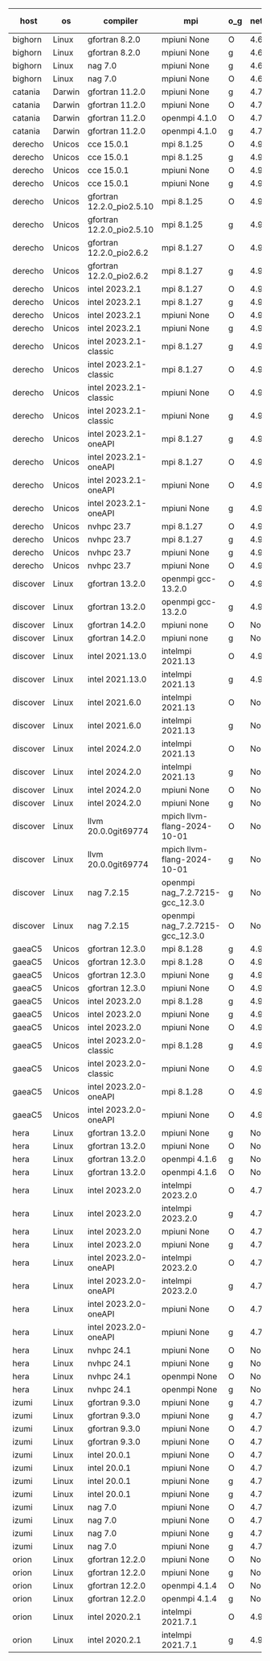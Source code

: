 

| host     | os       | compiler                              | mpi                      | o_g        | netcdf        | build       | u_pass          | u_fail          | s_pass            | s_fail            | e_pass             | e_fail             | nuopc_pass       | nuopc_fail       | artifacts link          |
|----------|----------|---------------------------------------|--------------------------|------------|---------------|-------------|-----------------|-----------------|-------------------|-------------------|--------------------|--------------------|------------------|------------------|-------------------------|
| bighorn | Linux | gfortran 8.2.0 | mpiuni None  | O | 4.6.1  | PASS | 12537 | 0 | 9 | 0 | 44 | 0 | None | None | <a href="https://github.com/esmf-org/esmf-test-artifacts/tree/59ba0de3a7aa4eca440ec55d44a0923389d44cdb/develop/gfortran/8.2.0/O/mpiuni/None" target="_blank">59ba0de</a> | 
| bighorn | Linux | gfortran 8.2.0 | mpiuni None  | g | 4.6.1  | PASS | 12537 | 0 | 9 | 0 | 44 | 0 | None | None | <a href="https://github.com/esmf-org/esmf-test-artifacts/tree/57cfec19a2fd05d2c7f4738068274ab97e17d1f6/develop/gfortran/8.2.0/g/mpiuni/None" target="_blank">57cfec1</a> | 
| bighorn | Linux | nag 7.0 | mpiuni None  | g | 4.6.1  | PASS | 12537 | 0 | 9 | 0 | 44 | 0 | None | None | <a href="https://github.com/esmf-org/esmf-test-artifacts/tree/af1ed00089850dd3434be6b567cdee62d98b5c14/develop/nag/7.0/g/mpiuni/None" target="_blank">af1ed00</a> | 
| bighorn | Linux | nag 7.0 | mpiuni None  | O | 4.6.1  | PASS | 12537 | 0 | 9 | 0 | 44 | 0 | None | None | <a href="https://github.com/esmf-org/esmf-test-artifacts/tree/57cd7bee8daedb5704810b20dabed2c86c306d73/develop/nag/7.0/O/mpiuni/None" target="_blank">57cd7be</a> | 
| catania | Darwin | gfortran 11.2.0 | mpiuni None  | g | 4.7.4  | PASS | 12537 | 0 | 9 | 0 | 44 | 0 | None | None | <a href="https://github.com/esmf-org/esmf-test-artifacts/tree/1ce054aa4ea7a4c6a55496f14d3578737b9a3982/develop/gfortran/11.2.0/g/mpiuni/None" target="_blank">1ce054a</a> | 
| catania | Darwin | gfortran 11.2.0 | mpiuni None  | O | 4.7.4  | PASS | 12537 | 0 | 9 | 0 | 44 | 0 | None | None | <a href="https://github.com/esmf-org/esmf-test-artifacts/tree/01314d54f01bb3e44694004af099c230a2621565/develop/gfortran/11.2.0/O/mpiuni/None" target="_blank">01314d5</a> | 
| catania | Darwin | gfortran 11.2.0 | openmpi 4.1.0  | O | 4.7.4  | PASS | 14204 | 3 | 51 | 0 | 81 | 0 | 56 | 0 | <a href="https://github.com/esmf-org/esmf-test-artifacts/tree/245108fb0c85b56abf8740bc60a1037d80143a74/develop/gfortran/11.2.0/O/openmpi/4.1.0" target="_blank">245108f</a> | 
| catania | Darwin | gfortran 11.2.0 | openmpi 4.1.0  | g | 4.7.4  | PASS | 14204 | 3 | 51 | 0 | 81 | 0 | 56 | 0 | <a href="https://github.com/esmf-org/esmf-test-artifacts/tree/d9abf6b689d9975df480798cf70bd800d03714b7/develop/gfortran/11.2.0/g/openmpi/4.1.0" target="_blank">d9abf6b</a> | 
| derecho | Unicos | cce 15.0.1 | mpi 8.1.25  | O | 4.9.2  | PASS | 14129 | 78 | 51 | 0 | 81 | 0 | 56 | 0 | <a href="https://github.com/esmf-org/esmf-test-artifacts/tree/2c54d2091356cf45c00aa299d461cdb57199c29b/develop/cce/15.0.1/O/mpi/8.1.25" target="_blank">2c54d20</a> | 
| derecho | Unicos | cce 15.0.1 | mpi 8.1.25  | g | 4.9.2  | PASS | 14131 | 76 | 51 | 0 | 81 | 0 | 56 | 0 | <a href="https://github.com/esmf-org/esmf-test-artifacts/tree/aab7fe6d9ad62673b6268940c254c685e4dd9488/develop/cce/15.0.1/g/mpi/8.1.25" target="_blank">aab7fe6</a> | 
| derecho | Unicos | cce 15.0.1 | mpiuni None  | O | 4.9.2  | PASS | 12302 | 235 | 9 | 0 | 44 | 0 | None | None | <a href="https://github.com/esmf-org/esmf-test-artifacts/tree/0f2544db23e9c0d0017a7f8a1e711db0823348ff/develop/cce/15.0.1/O/mpiuni/None" target="_blank">0f2544d</a> | 
| derecho | Unicos | cce 15.0.1 | mpiuni None  | g | 4.9.2  | PASS | 12461 | 76 | 9 | 0 | 44 | 0 | None | None | <a href="https://github.com/esmf-org/esmf-test-artifacts/tree/39744bae288daa4559f741066280c3e75f7787c3/develop/cce/15.0.1/g/mpiuni/None" target="_blank">39744ba</a> | 
| derecho | Unicos | gfortran 12.2.0_pio2.5.10 | mpi 8.1.25  | O | 4.9.2  | PASS | 14207 | 0 | 51 | 0 | 81 | 0 | 56 | 0 | <a href="https://github.com/esmf-org/esmf-test-artifacts/tree/43f65aca0c78ce2f2dbc518e9ec3701882f20122/develop/gfortran/12.2.0_pio2.5.10/O/mpi/8.1.25" target="_blank">43f65ac</a> | 
| derecho | Unicos | gfortran 12.2.0_pio2.5.10 | mpi 8.1.25  | g | 4.9.2  | PASS | 14207 | 0 | 51 | 0 | 81 | 0 | 56 | 0 | <a href="https://github.com/esmf-org/esmf-test-artifacts/tree/0e7eb59484086031a15be692b4cbd09fc4d5c982/develop/gfortran/12.2.0_pio2.5.10/g/mpi/8.1.25" target="_blank">0e7eb59</a> | 
| derecho | Unicos | gfortran 12.2.0_pio2.6.2 | mpi 8.1.27  | O | 4.9.2  | PASS | 14207 | 0 | 51 | 0 | 81 | 0 | 56 | 0 | <a href="https://github.com/esmf-org/esmf-test-artifacts/tree/18b0e792c7da56d1574cb5ebad5aa7c29712ac4a/develop/gfortran/12.2.0_pio2.6.2/O/mpi/8.1.27" target="_blank">18b0e79</a> | 
| derecho | Unicos | gfortran 12.2.0_pio2.6.2 | mpi 8.1.27  | g | 4.9.2  | PASS | 14207 | 0 | 51 | 0 | 81 | 0 | 56 | 0 | <a href="https://github.com/esmf-org/esmf-test-artifacts/tree/3bb08a337c4bb2f9855c3a88c1b952b58fcf13e2/develop/gfortran/12.2.0_pio2.6.2/g/mpi/8.1.27" target="_blank">3bb08a3</a> | 
| derecho | Unicos | intel 2023.2.1 | mpi 8.1.27  | O | 4.9.2  | PASS | 14207 | 0 | 51 | 0 | 81 | 0 | 57 | 0 | <a href="https://github.com/esmf-org/esmf-test-artifacts/tree/7b51d6cacd8796337b0172428931abb85f5b60a1/develop/intel/2023.2.1/O/mpi/8.1.27" target="_blank">7b51d6c</a> | 
| derecho | Unicos | intel 2023.2.1 | mpi 8.1.27  | g | 4.9.2  | PASS | 14207 | 0 | 51 | 0 | 81 | 0 | 57 | 0 | <a href="https://github.com/esmf-org/esmf-test-artifacts/tree/4ca15fc84933f8228efcd4b45fa8405925db17da/develop/intel/2023.2.1/g/mpi/8.1.27" target="_blank">4ca15fc</a> | 
| derecho | Unicos | intel 2023.2.1 | mpiuni None  | O | 4.9.2  | PASS | 12537 | 0 | 9 | 0 | 44 | 0 | None | None | <a href="https://github.com/esmf-org/esmf-test-artifacts/tree/333d75e50f695580fac1dd3a9504025f85af9853/develop/intel/2023.2.1/O/mpiuni/None" target="_blank">333d75e</a> | 
| derecho | Unicos | intel 2023.2.1 | mpiuni None  | g | 4.9.2  | PASS | 12537 | 0 | 9 | 0 | 44 | 0 | None | None | <a href="https://github.com/esmf-org/esmf-test-artifacts/tree/6170ec9065a0496e40aa11ccc88be3676898456d/develop/intel/2023.2.1/g/mpiuni/None" target="_blank">6170ec9</a> | 
| derecho | Unicos | intel 2023.2.1-classic | mpi 8.1.27  | g | 4.9.2  | PASS | 14207 | 0 | 51 | 0 | 81 | 0 | 56 | 0 | <a href="https://github.com/esmf-org/esmf-test-artifacts/tree/55e7774e95136694cc8bec634dfd2e3e27ca13b4/develop/intel/2023.2.1-classic/g/mpi/8.1.27" target="_blank">55e7774</a> | 
| derecho | Unicos | intel 2023.2.1-classic | mpi 8.1.27  | O | 4.9.2  | PASS | 14207 | 0 | 51 | 0 | 81 | 0 | 56 | 0 | <a href="https://github.com/esmf-org/esmf-test-artifacts/tree/23aebb4f49b124e81cbc9b16affffadfb2134765/develop/intel/2023.2.1-classic/O/mpi/8.1.27" target="_blank">23aebb4</a> | 
| derecho | Unicos | intel 2023.2.1-classic | mpiuni None  | O | 4.9.2  | PASS | 12537 | 0 | 9 | 0 | 44 | 0 | None | None | <a href="https://github.com/esmf-org/esmf-test-artifacts/tree/71c99ab37359cafa39de5d8944173eab8d980660/develop/intel/2023.2.1-classic/O/mpiuni/None" target="_blank">71c99ab</a> | 
| derecho | Unicos | intel 2023.2.1-classic | mpiuni None  | g | 4.9.2  | PASS | 12537 | 0 | 9 | 0 | 44 | 0 | None | None | <a href="https://github.com/esmf-org/esmf-test-artifacts/tree/4c987ba878a81696b3906fd80b3c3ef9c19726f3/develop/intel/2023.2.1-classic/g/mpiuni/None" target="_blank">4c987ba</a> | 
| derecho | Unicos | intel 2023.2.1-oneAPI | mpi 8.1.27  | g | 4.9.2  | PASS | 14207 | 0 | 51 | 0 | 81 | 0 | 56 | 0 | <a href="https://github.com/esmf-org/esmf-test-artifacts/tree/cd5a9557ec8f5caed09ae94cfd616b9cd6708d72/develop/intel/2023.2.1-oneAPI/g/mpi/8.1.27" target="_blank">cd5a955</a> | 
| derecho | Unicos | intel 2023.2.1-oneAPI | mpi 8.1.27  | O | 4.9.2  | PASS | 14207 | 0 | 50 | 1 | 81 | 0 | 56 | 0 | <a href="https://github.com/esmf-org/esmf-test-artifacts/tree/a9fbf0bc73291c3b1367dca4803ab71b5ee36ed5/develop/intel/2023.2.1-oneAPI/O/mpi/8.1.27" target="_blank">a9fbf0b</a> | 
| derecho | Unicos | intel 2023.2.1-oneAPI | mpiuni None  | O | 4.9.2  | PASS | 12537 | 0 | 9 | 0 | 44 | 0 | None | None | <a href="https://github.com/esmf-org/esmf-test-artifacts/tree/bcadf1f63c237352af731fa09d11d0b8d819ce47/develop/intel/2023.2.1-oneAPI/O/mpiuni/None" target="_blank">bcadf1f</a> | 
| derecho | Unicos | intel 2023.2.1-oneAPI | mpiuni None  | g | 4.9.2  | PASS | 12537 | 0 | 9 | 0 | 44 | 0 | None | None | <a href="https://github.com/esmf-org/esmf-test-artifacts/tree/ec28234bba2df24b7be31cb93138347d6f579058/develop/intel/2023.2.1-oneAPI/g/mpiuni/None" target="_blank">ec28234</a> | 
| derecho | Unicos | nvhpc 23.7 | mpi 8.1.27  | O | 4.9.2  | PASS | 14207 | 0 | 51 | 0 | 81 | 0 | 56 | 0 | <a href="https://github.com/esmf-org/esmf-test-artifacts/tree/5a93cde66582964ca724e89dc0afaa7885074a14/develop/nvhpc/23.7/O/mpi/8.1.27" target="_blank">5a93cde</a> | 
| derecho | Unicos | nvhpc 23.7 | mpi 8.1.27  | g | 4.9.2  | PASS | 14207 | 0 | 51 | 0 | 81 | 0 | 56 | 0 | <a href="https://github.com/esmf-org/esmf-test-artifacts/tree/70ec09d03540f8e6c94c7fbaa1443ad1c1e55532/develop/nvhpc/23.7/g/mpi/8.1.27" target="_blank">70ec09d</a> | 
| derecho | Unicos | nvhpc 23.7 | mpiuni None  | g | 4.9.2  | PASS | 12537 | 0 | 9 | 0 | 44 | 0 | None | None | <a href="https://github.com/esmf-org/esmf-test-artifacts/tree/237342b9f4502e6490fc899e05836241d62434ba/develop/nvhpc/23.7/g/mpiuni/None" target="_blank">237342b</a> | 
| derecho | Unicos | nvhpc 23.7 | mpiuni None  | O | 4.9.2  | PASS | 12537 | 0 | 9 | 0 | 44 | 0 | None | None | <a href="https://github.com/esmf-org/esmf-test-artifacts/tree/c980d37276cd777bb9de9f3880f4ed6813540f75/develop/nvhpc/23.7/O/mpiuni/None" target="_blank">c980d37</a> | 
| discover | Linux | gfortran 13.2.0 | openmpi gcc-13.2.0  | O | 4.9.2  | PASS | 14207 | 0 | 51 | 0 | 81 | 0 | 56 | 0 | <a href="https://github.com/esmf-org/esmf-test-artifacts/tree/577a8ca021c5e5c52423a6044fedae8e2754ad48/develop/gfortran/13.2.0/O/openmpi/gcc-13.2.0" target="_blank">577a8ca</a> | 
| discover | Linux | gfortran 13.2.0 | openmpi gcc-13.2.0  | g | 4.9.2  | PASS | 14207 | 0 | 51 | 0 | 81 | 0 | 56 | 0 | <a href="https://github.com/esmf-org/esmf-test-artifacts/tree/c60817bddc2c494fc5f4a22f087f62dd620c833a/develop/gfortran/13.2.0/g/openmpi/gcc-13.2.0" target="_blank">c60817b</a> | 
| discover | Linux | gfortran 14.2.0 | mpiuni none  | O | None  | PASS | 12537 | 0 | 9 | 0 | 44 | 0 | None | None | <a href="https://github.com/esmf-org/esmf-test-artifacts/tree/bb4fead9b15de2da68d329a67e6292e9445b48e7/develop/gfortran/14.2.0/O/mpiuni/none" target="_blank">bb4fead</a> | 
| discover | Linux | gfortran 14.2.0 | mpiuni none  | g | None  | PASS | 12537 | 0 | 9 | 0 | 44 | 0 | None | None | <a href="https://github.com/esmf-org/esmf-test-artifacts/tree/747a70dc68c7164dd83c0d734578a2ac392af549/develop/gfortran/14.2.0/g/mpiuni/none" target="_blank">747a70d</a> | 
| discover | Linux | intel 2021.13.0 | intelmpi 2021.13  | O | 4.9.2  | PASS | 14207 | 0 | 51 | 0 | 81 | 0 | 56 | 0 | <a href="https://github.com/esmf-org/esmf-test-artifacts/tree/6da26e9b4ba4ba9463e5425f145185dae35afe93/develop/intel/2021.13.0/O/intelmpi/2021.13" target="_blank">6da26e9</a> | 
| discover | Linux | intel 2021.13.0 | intelmpi 2021.13  | g | 4.9.2  | PASS | 14207 | 0 | 51 | 0 | 81 | 0 | 56 | 0 | <a href="https://github.com/esmf-org/esmf-test-artifacts/tree/751ad9ed2b2f1dc3ae9246f9e1c95733c5f69a8b/develop/intel/2021.13.0/g/intelmpi/2021.13" target="_blank">751ad9e</a> | 
| discover | Linux | intel 2021.6.0 | intelmpi 2021.13  | O | None  | PASS | 14207 | 0 | 51 | 0 | 81 | 0 | 56 | 0 | <a href="https://github.com/esmf-org/esmf-test-artifacts/tree/665752530c96be85b61703bc8fee5133742d73a9/develop/intel/2021.6.0/O/intelmpi/2021.13" target="_blank">6657525</a> | 
| discover | Linux | intel 2021.6.0 | intelmpi 2021.13  | g | None  | PASS | 14207 | 0 | 51 | 0 | 81 | 0 | 56 | 0 | <a href="https://github.com/esmf-org/esmf-test-artifacts/tree/9ae86cbf2c16e5fa5f3998c9308a70a66840dbd2/develop/intel/2021.6.0/g/intelmpi/2021.13" target="_blank">9ae86cb</a> | 
| discover | Linux | intel 2024.2.0 | intelmpi 2021.13  | O | None  | PASS | 14207 | 0 | 51 | 0 | 81 | 0 | 56 | 0 | <a href="https://github.com/esmf-org/esmf-test-artifacts/tree/6b3e314d020716711d6f2e90fce0315f07dfc46e/develop/intel/2024.2.0/O/intelmpi/2021.13" target="_blank">6b3e314</a> | 
| discover | Linux | intel 2024.2.0 | intelmpi 2021.13  | g | None  | PASS | 14206 | 1 | 51 | 0 | 81 | 0 | 56 | 0 | <a href="https://github.com/esmf-org/esmf-test-artifacts/tree/5b83cfe93e44bf0a34c8b430cf4b9434ba738406/develop/intel/2024.2.0/g/intelmpi/2021.13" target="_blank">5b83cfe</a> | 
| discover | Linux | intel 2024.2.0 | mpiuni None  | O | None  | PASS | 12537 | 0 | 9 | 0 | 44 | 0 | None | None | <a href="https://github.com/esmf-org/esmf-test-artifacts/tree/cb60f40f11456e13b3924787bac5a4cc84cc6a56/develop/intel/2024.2.0/O/mpiuni/None" target="_blank">cb60f40</a> | 
| discover | Linux | intel 2024.2.0 | mpiuni None  | g | None  | PASS | 12536 | 1 | 9 | 0 | 44 | 0 | None | None | <a href="https://github.com/esmf-org/esmf-test-artifacts/tree/a7d797801135d772cbab972d6c2f5f78441302c2/develop/intel/2024.2.0/g/mpiuni/None" target="_blank">a7d7978</a> | 
| discover | Linux | llvm 20.0.0git69774 | mpich llvm-flang-2024-10-01  | O | None  | PASS | 14169 | 38 | 17 | 34 | 77 | 4 | 19 | 37 | <a href="https://github.com/esmf-org/esmf-test-artifacts/tree/0fe40638464e097b2a2bba38e429f0af2e9e6310/develop/llvm/20.0.0git69774/O/mpich/llvm-flang-2024-10-01" target="_blank">0fe4063</a> | 
| discover | Linux | llvm 20.0.0git69774 | mpich llvm-flang-2024-10-01  | g | None  | PASS | 14171 | 36 | 18 | 33 | 77 | 4 | 18 | 38 | <a href="https://github.com/esmf-org/esmf-test-artifacts/tree/3703b7de55142116b182dcd086756e57a5ab46c9/develop/llvm/20.0.0git69774/g/mpich/llvm-flang-2024-10-01" target="_blank">3703b7d</a> | 
| discover | Linux | nag 7.2.15 | openmpi nag_7.2.7215-gcc_12.3.0  | g | None  | PASS | 14207 | 0 | 51 | 0 | 81 | 0 | 52 | 4 | <a href="https://github.com/esmf-org/esmf-test-artifacts/tree/95db697e186c3c908a0e4e2bf5d5014b4ff39a6c/develop/nag/7.2.15/g/openmpi/nag_7.2.7215-gcc_12.3.0" target="_blank">95db697</a> | 
| discover | Linux | nag 7.2.15 | openmpi nag_7.2.7215-gcc_12.3.0  | O | None  | PASS | 14206 | 1 | 51 | 0 | 81 | 0 | 52 | 4 | <a href="https://github.com/esmf-org/esmf-test-artifacts/tree/2d0b12dcda7b6d5d99abe08484b4758e0452b07b/develop/nag/7.2.15/O/openmpi/nag_7.2.7215-gcc_12.3.0" target="_blank">2d0b12d</a> | 
| gaeaC5 | Unicos | gfortran 12.3.0 | mpi 8.1.28  | g | 4.9.0  | PASS | None | None | None | None | None | None | None | None | <a href="https://github.com/esmf-org/esmf-test-artifacts/tree/eae65ec9aeac4af5d3a16d640b8bc268e954d8e6/develop/gfortran/12.3.0/g/mpi/8.1.28" target="_blank">eae65ec</a> | 
| gaeaC5 | Unicos | gfortran 12.3.0 | mpi 8.1.28  | O | 4.9.0  | PASS | None | None | None | None | None | None | None | None | <a href="https://github.com/esmf-org/esmf-test-artifacts/tree/67406c0fa001c12fc02fb2c821e0d3dadc310eb5/develop/gfortran/12.3.0/O/mpi/8.1.28" target="_blank">67406c0</a> | 
| gaeaC5 | Unicos | gfortran 12.3.0 | mpiuni None  | g | 4.9.0  | PASS | 12537 | 0 | 9 | 0 | 44 | 0 | None | None | <a href="https://github.com/esmf-org/esmf-test-artifacts/tree/72975b67b64b6bada03ae1043769f860ec9b2eb8/develop/gfortran/12.3.0/g/mpiuni/None" target="_blank">72975b6</a> | 
| gaeaC5 | Unicos | gfortran 12.3.0 | mpiuni None  | O | 4.9.0  | PASS | 12537 | 0 | 9 | 0 | 44 | 0 | None | None | <a href="https://github.com/esmf-org/esmf-test-artifacts/tree/9be0b4657b93edac1db27151aaa6570896a14003/develop/gfortran/12.3.0/O/mpiuni/None" target="_blank">9be0b46</a> | 
| gaeaC5 | Unicos | intel 2023.2.0 | mpi 8.1.28  | g | 4.9.0  | PASS | 14207 | 0 | 51 | 0 | 81 | 0 | 56 | 0 | <a href="https://github.com/esmf-org/esmf-test-artifacts/tree/888a1119edd96e30884c10757ea9cbc67d50ce7a/develop/intel/2023.2.0/g/mpi/8.1.28" target="_blank">888a111</a> | 
| gaeaC5 | Unicos | intel 2023.2.0 | mpiuni None  | g | 4.9.0  | PASS | 12537 | 0 | 9 | 0 | 44 | 0 | None | None | <a href="https://github.com/esmf-org/esmf-test-artifacts/tree/4b7ef3ac25997644cabf2bf08ab153b4cf386151/develop/intel/2023.2.0/g/mpiuni/None" target="_blank">4b7ef3a</a> | 
| gaeaC5 | Unicos | intel 2023.2.0 | mpiuni None  | O | 4.9.0  | PASS | 12537 | 0 | 9 | 0 | 44 | 0 | None | None | <a href="https://github.com/esmf-org/esmf-test-artifacts/tree/b4eb4275a7291f29b078338196af1d2f00d61e04/develop/intel/2023.2.0/O/mpiuni/None" target="_blank">b4eb427</a> | 
| gaeaC5 | Unicos | intel 2023.2.0-classic | mpi 8.1.28  | g | 4.9.0  | PASS | None | None | None | None | None | None | None | None | <a href="https://github.com/esmf-org/esmf-test-artifacts/tree/a21bf0a882d753fcd81fa743fc36bb1eb2a59338/develop/intel/2023.2.0-classic/g/mpi/8.1.28" target="_blank">a21bf0a</a> | 
| gaeaC5 | Unicos | intel 2023.2.0-classic | mpiuni None  | O | 4.9.0  | PASS | 12537 | 0 | 9 | 0 | 44 | 0 | None | None | <a href="https://github.com/esmf-org/esmf-test-artifacts/tree/b0920c655419e611b4f0d6fb742b2e85dde874f7/develop/intel/2023.2.0-classic/O/mpiuni/None" target="_blank">b0920c6</a> | 
| gaeaC5 | Unicos | intel 2023.2.0-oneAPI | mpi 8.1.28  | O | 4.9.0  | PASS | 14207 | 0 | 50 | 1 | 81 | 0 | 56 | 0 | <a href="https://github.com/esmf-org/esmf-test-artifacts/tree/4aeca2404e2633b039446c7e453518469b7571c2/develop/intel/2023.2.0-oneAPI/O/mpi/8.1.28" target="_blank">4aeca24</a> | 
| gaeaC5 | Unicos | intel 2023.2.0-oneAPI | mpiuni None  | O | 4.9.0  | PASS | 12537 | 0 | 9 | 0 | 44 | 0 | None | None | <a href="https://github.com/esmf-org/esmf-test-artifacts/tree/36212083d22664366fde4f50783ccc38af0bec00/develop/intel/2023.2.0-oneAPI/O/mpiuni/None" target="_blank">3621208</a> | 
| hera | Linux | gfortran 13.2.0 | mpiuni None  | g | None  | PASS | 12537 | 0 | 9 | 0 | 44 | 0 | None | None | <a href="https://github.com/esmf-org/esmf-test-artifacts/tree/80b69c0d9b09b60d6968a43b23b05114e8ece5bf/develop/gfortran/13.2.0/g/mpiuni/None" target="_blank">80b69c0</a> | 
| hera | Linux | gfortran 13.2.0 | mpiuni None  | O | None  | PASS | 12537 | 0 | 9 | 0 | 44 | 0 | None | None | <a href="https://github.com/esmf-org/esmf-test-artifacts/tree/7266a12b2821ef98c16ae79fbb336cd5b9a9dbab/develop/gfortran/13.2.0/O/mpiuni/None" target="_blank">7266a12</a> | 
| hera | Linux | gfortran 13.2.0 | openmpi 4.1.6  | g | None  | PASS | 14207 | 0 | 51 | 0 | 81 | 0 | 56 | 0 | <a href="https://github.com/esmf-org/esmf-test-artifacts/tree/ccedbc53fc61618911f7f929e7fad3cb0df2f808/develop/gfortran/13.2.0/g/openmpi/4.1.6" target="_blank">ccedbc5</a> | 
| hera | Linux | gfortran 13.2.0 | openmpi 4.1.6  | O | None  | PASS | None | None | None | None | None | None | None | None | <a href="https://github.com/esmf-org/esmf-test-artifacts/tree/20563934be6cbd68bba8d80e1766b9bb1f00dd13/develop/gfortran/13.2.0/O/openmpi/4.1.6" target="_blank">2056393</a> | 
| hera | Linux | intel 2023.2.0 | intelmpi 2023.2.0  | O | 4.7.0  | PASS | 14207 | 0 | 51 | 0 | 81 | 0 | 56 | 0 | <a href="https://github.com/esmf-org/esmf-test-artifacts/tree/51dfe34d9559e2518df414553074a35b4477c549/develop/intel/2023.2.0/O/intelmpi/2023.2.0" target="_blank">51dfe34</a> | 
| hera | Linux | intel 2023.2.0 | intelmpi 2023.2.0  | g | 4.7.0  | PASS | 14207 | 0 | 51 | 0 | 81 | 0 | 56 | 0 | <a href="https://github.com/esmf-org/esmf-test-artifacts/tree/7ecf4cd607bc74096532bd522fb20d6013e64678/develop/intel/2023.2.0/g/intelmpi/2023.2.0" target="_blank">7ecf4cd</a> | 
| hera | Linux | intel 2023.2.0 | mpiuni None  | O | 4.7.0  | PASS | None | None | None | None | None | None | None | None | <a href="https://github.com/esmf-org/esmf-test-artifacts/tree/453e64328007ded9a85d291fd9f9e879f3acd9f0/develop/intel/2023.2.0/O/mpiuni/None" target="_blank">453e643</a> | 
| hera | Linux | intel 2023.2.0 | mpiuni None  | g | 4.7.0  | PASS | 12537 | 0 | 9 | 0 | 44 | 0 | None | None | <a href="https://github.com/esmf-org/esmf-test-artifacts/tree/bcf9c0a000956cc49b17612c1ad623a9f8e9ed72/develop/intel/2023.2.0/g/mpiuni/None" target="_blank">bcf9c0a</a> | 
| hera | Linux | intel 2023.2.0-oneAPI | intelmpi 2023.2.0  | O | 4.7.0  | PASS | 14207 | 0 | 50 | 1 | 81 | 0 | 56 | 0 | <a href="https://github.com/esmf-org/esmf-test-artifacts/tree/0fb845fcf8abca6125048ef8a5e2935cf4844458/develop/intel/2023.2.0-oneAPI/O/intelmpi/2023.2.0" target="_blank">0fb845f</a> | 
| hera | Linux | intel 2023.2.0-oneAPI | intelmpi 2023.2.0  | g | 4.7.0  | PASS | 14207 | 0 | 51 | 0 | 81 | 0 | 56 | 0 | <a href="https://github.com/esmf-org/esmf-test-artifacts/tree/27f49bcc652b6e71f1778e9bdb30890e883bd933/develop/intel/2023.2.0-oneAPI/g/intelmpi/2023.2.0" target="_blank">27f49bc</a> | 
| hera | Linux | intel 2023.2.0-oneAPI | mpiuni None  | O | 4.7.0  | PASS | 12537 | 0 | 9 | 0 | 44 | 0 | None | None | <a href="https://github.com/esmf-org/esmf-test-artifacts/tree/4a97f334e130c1bcf78544545ef0ce44c2945a81/develop/intel/2023.2.0-oneAPI/O/mpiuni/None" target="_blank">4a97f33</a> | 
| hera | Linux | intel 2023.2.0-oneAPI | mpiuni None  | g | 4.7.0  | PASS | 12537 | 0 | 9 | 0 | 44 | 0 | None | None | <a href="https://github.com/esmf-org/esmf-test-artifacts/tree/ea3c8d8492f5e1bfcb7782f9291afc2af8c818e0/develop/intel/2023.2.0-oneAPI/g/mpiuni/None" target="_blank">ea3c8d8</a> | 
| hera | Linux | nvhpc 24.1 | mpiuni None  | O | None  | PASS | 12537 | 0 | 9 | 0 | 44 | 0 | None | None | <a href="https://github.com/esmf-org/esmf-test-artifacts/tree/27f32b51bb319d67d8e668fedeb7fda3359f5a31/develop/nvhpc/24.1/O/mpiuni/None" target="_blank">27f32b5</a> | 
| hera | Linux | nvhpc 24.1 | mpiuni None  | g | None  | PASS | 12537 | 0 | 9 | 0 | 44 | 0 | None | None | <a href="https://github.com/esmf-org/esmf-test-artifacts/tree/bb17234ce4dd362a617197d11d1dbaff2bbf661f/develop/nvhpc/24.1/g/mpiuni/None" target="_blank">bb17234</a> | 
| hera | Linux | nvhpc 24.1 | openmpi None  | O | None  | PASS | 14207 | 0 | 51 | 0 | 81 | 0 | 56 | 0 | <a href="https://github.com/esmf-org/esmf-test-artifacts/tree/6ccfd7eb315d199ed71de0b38a6a16260ee64b19/develop/nvhpc/24.1/O/openmpi/None" target="_blank">6ccfd7e</a> | 
| hera | Linux | nvhpc 24.1 | openmpi None  | g | None  | PASS | 14207 | 0 | 51 | 0 | 81 | 0 | 56 | 0 | <a href="https://github.com/esmf-org/esmf-test-artifacts/tree/7f1954b5b43e2cec2651e9924fa540ea80858514/develop/nvhpc/24.1/g/openmpi/None" target="_blank">7f1954b</a> | 
| izumi | Linux | gfortran 9.3.0 | mpiuni None  | g | 4.7.4  | FAIL | None | None | None | None | None | None | None | None | <a href="https://github.com/esmf-org/esmf-test-artifacts/tree/761dd35c4355cfbfef63f355b09c606d2ee4243f/develop/gfortran/9.3.0/g/mpiuni/None" target="_blank">761dd35</a> | 
| izumi | Linux | gfortran 9.3.0 | mpiuni None  | g | 4.7.4  | FAIL | None | None | None | None | None | None | None | None | <a href="https://github.com/esmf-org/esmf-test-artifacts/tree/b6b918549076cc0de59d529c8ac1eb1936bceed3/develop/gfortran/9.3.0/g/mpiuni/None" target="_blank">b6b9185</a> | 
| izumi | Linux | gfortran 9.3.0 | mpiuni None  | O | 4.7.4  | FAIL | None | None | None | None | None | None | None | None | <a href="https://github.com/esmf-org/esmf-test-artifacts/tree/a76591c5a967f1ba481ab1332810a8666ccfda83/develop/gfortran/9.3.0/O/mpiuni/None" target="_blank">a76591c</a> | 
| izumi | Linux | gfortran 9.3.0 | mpiuni None  | O | 4.7.4  | FAIL | None | None | None | None | None | None | None | None | <a href="https://github.com/esmf-org/esmf-test-artifacts/tree/2e57af53458e12a571639e4e102a3f6437f45abf/develop/gfortran/9.3.0/O/mpiuni/None" target="_blank">2e57af5</a> | 
| izumi | Linux | intel 20.0.1 | mpiuni None  | O | 4.7.4  | FAIL | None | None | None | None | None | None | None | None | <a href="https://github.com/esmf-org/esmf-test-artifacts/tree/0978b375f6e102e6eec318cd12a8cfa358fbfcb3/develop/intel/20.0.1/O/mpiuni/None" target="_blank">0978b37</a> | 
| izumi | Linux | intel 20.0.1 | mpiuni None  | O | 4.7.4  | FAIL | None | None | None | None | None | None | None | None | <a href="https://github.com/esmf-org/esmf-test-artifacts/tree/2e0a1712e87cbc296b05a55bad1c46d6f5067cab/develop/intel/20.0.1/O/mpiuni/None" target="_blank">2e0a171</a> | 
| izumi | Linux | intel 20.0.1 | mpiuni None  | g | 4.7.4  | FAIL | None | None | None | None | None | None | None | None | <a href="https://github.com/esmf-org/esmf-test-artifacts/tree/b8afc93dcda81a143cbdd39c9ff330b513bc90a7/develop/intel/20.0.1/g/mpiuni/None" target="_blank">b8afc93</a> | 
| izumi | Linux | intel 20.0.1 | mpiuni None  | g | 4.7.4  | FAIL | None | None | None | None | None | None | None | None | <a href="https://github.com/esmf-org/esmf-test-artifacts/tree/071dfe242ae1ce15551d509ae5c0e0874f49b8db/develop/intel/20.0.1/g/mpiuni/None" target="_blank">071dfe2</a> | 
| izumi | Linux | nag 7.0 | mpiuni None  | O | 4.7.4  | FAIL | None | None | None | None | None | None | None | None | <a href="https://github.com/esmf-org/esmf-test-artifacts/tree/dcda6f1d168a1b05b70ce5ecc281cdf9d0110a21/develop/nag/7.0/O/mpiuni/None" target="_blank">dcda6f1</a> | 
| izumi | Linux | nag 7.0 | mpiuni None  | O | 4.7.4  | FAIL | None | None | None | None | None | None | None | None | <a href="https://github.com/esmf-org/esmf-test-artifacts/tree/33b02adacab7d4abf66f15bc7bb373e7574491d2/develop/nag/7.0/O/mpiuni/None" target="_blank">33b02ad</a> | 
| izumi | Linux | nag 7.0 | mpiuni None  | g | 4.7.4  | FAIL | None | None | None | None | None | None | None | None | <a href="https://github.com/esmf-org/esmf-test-artifacts/tree/8e8c40091c91f3813d46a747307b2ed353c2f81d/develop/nag/7.0/g/mpiuni/None" target="_blank">8e8c400</a> | 
| izumi | Linux | nag 7.0 | mpiuni None  | g | 4.7.4  | FAIL | None | None | None | None | None | None | None | None | <a href="https://github.com/esmf-org/esmf-test-artifacts/tree/eb2c6a3a54de709baf3b92ddebdea810d156fc1f/develop/nag/7.0/g/mpiuni/None" target="_blank">eb2c6a3</a> | 
| orion | Linux | gfortran 12.2.0 | mpiuni None  | O | None  | PASS | 12537 | 0 | 9 | 0 | 44 | 0 | None | None | <a href="https://github.com/esmf-org/esmf-test-artifacts/tree/1e93bf84a5d6296f7c4d1bd2e56011a96570d8b9/develop/gfortran/12.2.0/O/mpiuni/None" target="_blank">1e93bf8</a> | 
| orion | Linux | gfortran 12.2.0 | mpiuni None  | g | None  | PASS | 12537 | 0 | 9 | 0 | 44 | 0 | None | None | <a href="https://github.com/esmf-org/esmf-test-artifacts/tree/208802f5a84e64056331ffb81acccc8c4e1a5801/develop/gfortran/12.2.0/g/mpiuni/None" target="_blank">208802f</a> | 
| orion | Linux | gfortran 12.2.0 | openmpi 4.1.4  | O | None  | PASS | 14207 | 0 | 51 | 0 | 81 | 0 | 44 | 12 | <a href="https://github.com/esmf-org/esmf-test-artifacts/tree/4e64d7aec0abd872149f1a08d670d71f287bfd27/develop/gfortran/12.2.0/O/openmpi/4.1.4" target="_blank">4e64d7a</a> | 
| orion | Linux | gfortran 12.2.0 | openmpi 4.1.4  | g | None  | PASS | 14207 | 0 | 51 | 0 | 81 | 0 | 44 | 12 | <a href="https://github.com/esmf-org/esmf-test-artifacts/tree/113363f6736d0e602e256a40c84e8cdeadd30769/develop/gfortran/12.2.0/g/openmpi/4.1.4" target="_blank">113363f</a> | 
| orion | Linux | intel 2020.2.1 | intelmpi 2021.7.1  | O | 4.9.2  | PASS | 14207 | 0 | 51 | 0 | 81 | 0 | 44 | 12 | <a href="https://github.com/esmf-org/esmf-test-artifacts/tree/ec97231beb363ced21cb8d74562e31208c7d658f/develop/intel/2020.2.1/O/intelmpi/2021.7.1" target="_blank">ec97231</a> | 
| orion | Linux | intel 2020.2.1 | intelmpi 2021.7.1  | g | 4.9.2  | PASS | 14207 | 0 | 51 | 0 | 81 | 0 | 44 | 12 | <a href="https://github.com/esmf-org/esmf-test-artifacts/tree/98e56ad7653cad05913e48cfdee8940ec095a702/develop/intel/2020.2.1/g/intelmpi/2021.7.1" target="_blank">98e56ad</a> | 
